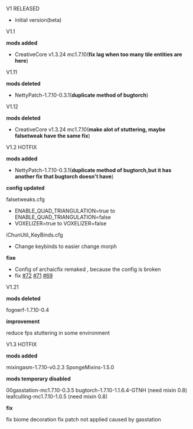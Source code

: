 V1 RELEASED

* initial version(beta)

V1.1

**mods added**

* CreativeCore v1.3.24 mc1.7.10(**fix lag when too many tile entities are here**)

V1.11

**mods deleted**

* NettyPatch-1.7.10-0.3.1(**duplicate method of bugtorch**)

V1.12

**mods deleted**

* CreativeCore v1.3.24 mc1.7.10(**make alot of stuttering, maybe falsetweak have the same fix**)

V1.2 HOTFIX

**mods added**

* NettyPatch-1.7.10-0.3.1(**duplicate method of bugtorch,but it has another fix that bugtorch doesn't have**)

**config updated**

falsetweaks.cfg

* ENABLE_QUAD_TRIANGULATION=true to ENABLE_QUAD_TRIANGULATION=false
* VOXELIZER=true to VOXELIZER=false

iChunUtil_KeyBinds.cfg

* Change keybinds to easier change morph

**fixe**

* Config of archaicfix remaked , because the config is broken
* fix [#72](https://github.com/quentin452/private-minecraft-modpack/issues/72)  [#71](https://github.com/quentin452/private-minecraft-modpack/issues/71) [#69](https://github.com/quentin452/private-minecraft-modpack/issues/69)

V1.21

**mods deleted**

fognerf-1.7.10-0.4

**improvement**

reduce fps stuttering in some environment

V1.3 HOTFIX

**mods added**

mixingasm-1.7.10-v0.2.3
SpongeMixins-1.5.0

**mods temporary disabled**

00gasstation-mc1.7.10-0.3.5
bugtorch-1.7.10-1.1.6.4-GTNH (need mixin 0.8)
leafculling-mc1.7.10-1.0.5 (need mixin 0.8)

**fix**

fix biome decoration fix patch not applied caused by gasstation
